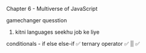 Chapter 6  - Multiverse of JavaScript

gamechanger quesstion

1) kitni languages seekhu job ke liye


conditionals - if else else-if ✅
ternary operator ✅
|| ✅